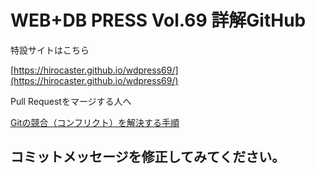 # WEB+DB PRESS Vol.69 詳解GitHub

特設サイトはこちら

  [https://hirocaster.github.io/wdpress69/](https://hirocaster.github.io/wdpress69/)

Pull Requestをマージする人へ

  [Gitの競合（コンフリクト）を解決する手順](https://hiroki.jp/?p=4558)


## コミットメッセージを修正してみてください。